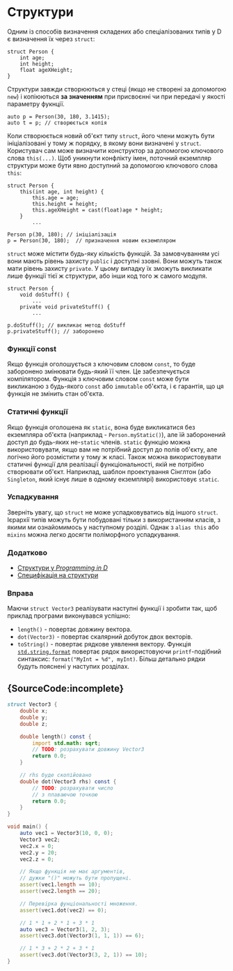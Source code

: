 # Структури

Одним із способів визначення складених або спеціалізованих типів у D є
визначення їх через `struct`:

    struct Person {
        int age;
        int height;
        float ageXHeight;
    }

Структури завжди створюються у стеці (якщо не створенi за допомогою `new`)
і копіюються **за значенням** при присвоєнні чи при передачі у якості
параметру фукнції.

    auto p = Person(30, 180, 3.1415);
    auto t = p; // створюється копія

Коли створюється новий об'єкт типу `struct`, його члени можуть бути
ініціалізовані у тому ж порядку, в якому вони визначені у `struct`.
Користувач сам може визначити конструктор за допомогою ключового слова
`this(...)`. Щоб уникнути конфлікту імен, поточний екземпляр структури
може бути явно доступний за допомогою ключового слова `this`:

    struct Person {
        this(int age, int height) {
            this.age = age;
            this.height = height;
            this.ageXHeight = cast(float)age * height;
        }
            ...

    Person p(30, 180); // iнiцiалiзацiя
    p = Person(30, 180);  // призначення новим екземпляром

`struct` може містити будь-яку кількість функцій. За замовчуванням усi
вони мають рiвень захисту `public` і доступнi ззовні. Вони можуть також
мати рiвень захисту `private`. У цьому випадку їх зможуть викликати
лише функції тієї ж структури, або інши код того ж самого модуля.

    struct Person {
        void doStuff() {
            ...
        private void privateStuff() {
            ...

    p.doStuff(); // викликає метод doStuff
    p.privateStuff(); // заборонено

### Функції сonst

Якщо функція оголошується з ключовим словом `const`, то буде заборонено
змінювати будь-який її член. Це забезпечується компілятором. Функція з
ключовим словом `const` може бути викликаною з будь-якого `const` або
`immutable` об'єкта, і є гарантія, що ця функція не змінить стан об'єкта.

### Статичнi функції

Якщо функція оголошена як `static`, вона буде викликатися без екземпляра
об'єкта (наприклад - `Person.myStatic()`), але їй заборонений доступ до
будь-яких не-`static` членів. `static` функцію можна використовувати,
якщо вам не потрібний доступ до полів об'єкту, але логічно його
розмістити у тому ж класі. Також можна використовувати статичні функції
для реалізації функціональності, якій не потрібно створювати об'єкт.
Наприклад, шаблон проектування Сінглтон (або `Singleton`, який існує
лише в одному екземплярi) використовує `static`.

### Успадкування

Зверніть увагу, що `struct` не може успадковуватись від іншого `struct`.
Iєрархiї типів можуть бути побудовані тільки з використанням класів,
з якими ми ознайомимось у наступному розділі. Однак з `alias this`
або `mixins` можна легко досягти поліморфного успадкування.

### Додатково

- [Структури у _Programming in D_](http://ddili.org/ders/d.en/struct.html)
- [Специфікацiя на структури](https://dlang.org/spec/struct.html)

### Вправа

Маючи `struct Vector3` реалізувати наступні функції і зробити
так, щоб приклад програми виконувався успішно:

* `length()` - повертає довжину вектора.
* `dot(Vector3)` - повертає скалярний добуток двох векторiв.
* `toString()` - повертає рядкове уявлення вектору.
  Функцiя [`std.string.format`](https://dlang.org/phobos/std_format.html)
  повертає рядок використовуючи `printf`-подiбний синтаксис:
  `format("MyInt = %d", myInt)`. Більш детально рядки будуть пояснені у
  наступих розділах.

## {SourceCode:incomplete}

```d
struct Vector3 {
    double x;
    double y;
    double z;

    double length() const {
        import std.math: sqrt;
        // TODO: розрахувати довжину Vector3
        return 0.0;
    }

    // rhs буде скопійовано
    double dot(Vector3 rhs) const {
        // TODO: розрахувати число
        // з плаваючою точкою
        return 0.0;
    }
}

void main() {
    auto vec1 = Vector3(10, 0, 0);
    Vector3 vec2;
    vec2.x = 0;
    vec2.y = 20;
    vec2.z = 0;

    // Якщо функцiя не має аргументiв,
    // дужки "()" можуть бути пропущені.
    assert(vec1.length == 10);
    assert(vec2.length == 20);

    // Перевiрка фунцiональностi множення.
    assert(vec1.dot(vec2) == 0);

    // 1 * 1 + 2 * 1 + 3 * 1
    auto vec3 = Vector3(1, 2, 3);
    assert(vec3.dot(Vector3(1, 1, 1)) == 6);

    // 1 * 3 + 2 * 2 + 3 * 1
    assert(vec3.dot(Vector3(3, 2, 1)) == 10);
}
```
